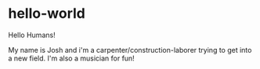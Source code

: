 # hello-world

Hello Humans!

My name is Josh and i'm a carpenter/construction-laborer trying to get into a new field.
I'm also a musician for fun!
